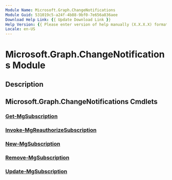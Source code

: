 ```yaml
---
Module Name: Microsoft.Graph.ChangeNotifications
Module Guid: 531019c5-a24f-4b88-9bf0-7e656a836aee
Download Help Link: {{ Update Download Link }}
Help Version: {{ Please enter version of help manually (X.X.X.X) format }}
Locale: en-US
---
```


# Microsoft.Graph.ChangeNotifications Module
## Description


## Microsoft.Graph.ChangeNotifications Cmdlets
### [Get-MgSubscription](Get-MgSubscription.md)


### [Invoke-MgReauthorizeSubscription](Invoke-MgReauthorizeSubscription.md)


### [New-MgSubscription](New-MgSubscription.md)


### [Remove-MgSubscription](Remove-MgSubscription.md)


### [Update-MgSubscription](Update-MgSubscription.md)




